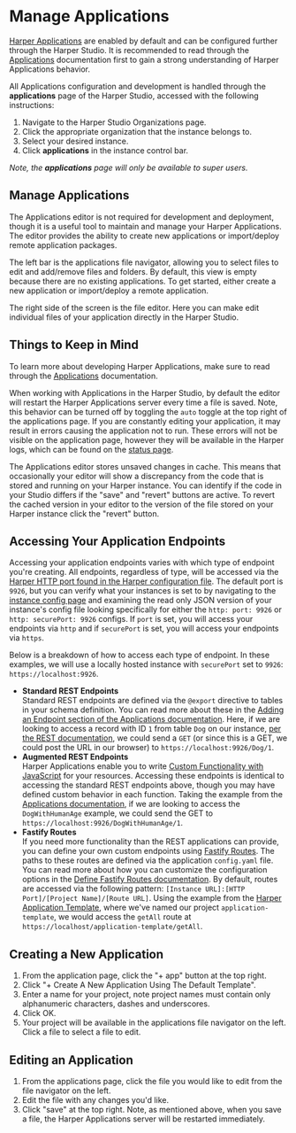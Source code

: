 # Manage Applications

[Harper Applications](../../developers/applications/) are enabled by default and can be configured further through the Harper Studio. It is recommended to read through the [Applications](../../developers/applications/) documentation first to gain a strong understanding of Harper Applications behavior.

All Applications configuration and development is handled through the **applications** page of the Harper Studio, accessed with the following instructions:

1. Navigate to the Harper Studio Organizations page.
2. Click the appropriate organization that the instance belongs to.
3. Select your desired instance.
4. Click **applications** in the instance control bar.

_Note, the **applications** page will only be available to super users._

## Manage Applications

The Applications editor is not required for development and deployment, though it is a useful tool to maintain and manage your Harper Applications. The editor provides the ability to create new applications or import/deploy remote application packages.

The left bar is the applications file navigator, allowing you to select files to edit and add/remove files and folders. By default, this view is empty because there are no existing applications. To get started, either create a new application or import/deploy a remote application.

The right side of the screen is the file editor. Here you can make edit individual files of your application directly in the Harper Studio.

## Things to Keep in Mind

To learn more about developing Harper Applications, make sure to read through the [Applications](../../developers/applications/) documentation.

When working with Applications in the Harper Studio, by default the editor will restart the Harper Applications server every time a file is saved. Note, this behavior can be turned off by toggling the `auto` toggle at the top right of the applications page. If you are constantly editing your application, it may result in errors causing the application not to run. These errors will not be visible on the application page, however they will be available in the Harper logs, which can be found on the [status page](instance-metrics.md).

The Applications editor stores unsaved changes in cache. This means that occasionally your editor will show a discrepancy from the code that is stored and running on your Harper instance. You can identify if the code in your Studio differs if the "save" and "revert" buttons are active. To revert the cached version in your editor to the version of the file stored on your Harper instance click the "revert" button.

## Accessing Your Application Endpoints

Accessing your application endpoints varies with which type of endpoint you're creating. All endpoints, regardless of type, will be accessed via the [Harper HTTP port found in the Harper configuration file](../../deployments/configuration.md#http). The default port is `9926`, but you can verify what your instances is set to by navigating to the [instance config page](instance-configuration.md) and examining the read only JSON version of your instance's config file looking specifically for either the `http: port: 9926` or `http: securePort: 9926` configs. If `port` is set, you will access your endpoints via `http` and if `securePort` is set, you will access your endpoints via `https`.

Below is a breakdown of how to access each type of endpoint. In these examples, we will use a locally hosted instance with `securePort` set to `9926`: `https://localhost:9926`.

* **Standard REST Endpoints**\
  Standard REST endpoints are defined via the `@export` directive to tables in your schema definition. You can read more about these in the [Adding an Endpoint section of the Applications documentation](../../developers/applications/#adding-an-endpoint). Here, if we are looking to access a record with ID `1` from table `Dog` on our instance, [per the REST documentation](../../developers/rest.md), we could send a `GET` (or since this is a GET, we could post the URL in our browser) to `https://localhost:9926/Dog/1`.
* **Augmented REST Endpoints**\
  Harper Applications enable you to write [Custom Functionality with JavaScript](../../developers/applications/#custom-functionality-with-javascript) for your resources. Accessing these endpoints is identical to accessing the standard REST endpoints above, though you may have defined custom behavior in each function. Taking the example from the [Applications documentation](../../developers/applications/#custom-functionality-with-javascript), if we are looking to access the `DogWithHumanAge` example, we could send the GET to `https://localhost:9926/DogWithHumanAge/1`.
* **Fastify Routes**\
  If you need more functionality than the REST applications can provide, you can define your own custom endpoints using [Fastify Routes](../../developers/applications/#define-fastify-routes). The paths to these routes are defined via the application `config.yaml` file. You can read more about how you can customize the configuration options in the [Define Fastify Routes documentation](../../developers/applications/define-routes.md). By default, routes are accessed via the following pattern: `[Instance URL]:[HTTP Port]/[Project Name]/[Route URL]`. Using the example from the [Harper Application Template](https://github.com/HarperDB/application-template/), where we've named our project `application-template`, we would access the `getAll` route at `https://localhost/application-template/getAll`.

## Creating a New Application

1. From the application page, click the "+ app" button at the top right.
2. Click "+ Create A New Application Using The Default Template".
3. Enter a name for your project, note project names must contain only alphanumeric characters, dashes and underscores.
4. Click OK.
5. Your project will be available in the applications file navigator on the left. Click a file to select a file to edit.

## Editing an Application

1. From the applications page, click the file you would like to edit from the file navigator on the left.
2. Edit the file with any changes you'd like.
3. Click "save" at the top right. Note, as mentioned above, when you save a file, the Harper Applications server will be restarted immediately.
